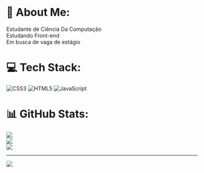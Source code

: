 # 💫 About Me:
Estudante de Ciência Da Computação<br>Estudando Front-end <br>Em busca de vaga de estágio


# 💻 Tech Stack:
![CSS3](https://img.shields.io/badge/css3-%231572B6.svg?style=for-the-badge&logo=css3&logoColor=white) ![HTML5](https://img.shields.io/badge/html5-%23E34F26.svg?style=for-the-badge&logo=html5&logoColor=white) ![JavaScript](https://img.shields.io/badge/javascript-%23323330.svg?style=for-the-badge&logo=javascript&logoColor=%23F7DF1E)
# 📊 GitHub Stats:
![](https://github-readme-stats.vercel.app/api?username=geffinh0&theme=dark&hide_border=true&include_all_commits=false&count_private=false)<br/>
![](https://github-readme-streak-stats.herokuapp.com/?user=geffinh0&theme=dark&hide_border=true)<br/>
![](https://github-readme-stats.vercel.app/api/top-langs/?username=geffinh0&theme=dark&hide_border=true&include_all_commits=false&count_private=false&layout=compact)

---
[![](https://visitcount.itsvg.in/api?id=geffinh0&icon=7&color=12)](https://visitcount.itsvg.in)

<!-- Proudly created with GPRM ( https://gprm.itsvg.in ) -->